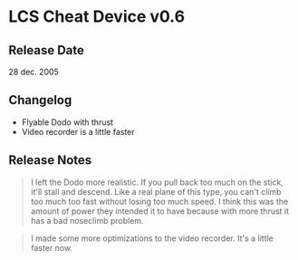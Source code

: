 # LCS Cheat Device v0.6

## Release Date
28 dec. 2005

## Changelog
 - Flyable Dodo with thrust
 - Video recorder is a little faster

## Release Notes
> I left the Dodo more realistic. If you pull back too much on the stick, it'll stall and descend. Like a real plane of this type, you can't climb too much too fast without losing too much speed. I think this was the amount of power they intended it to have because with more thrust it has a bad noseclimb problem.

> I made some more optimizations to the video recorder. It's a little faster now.